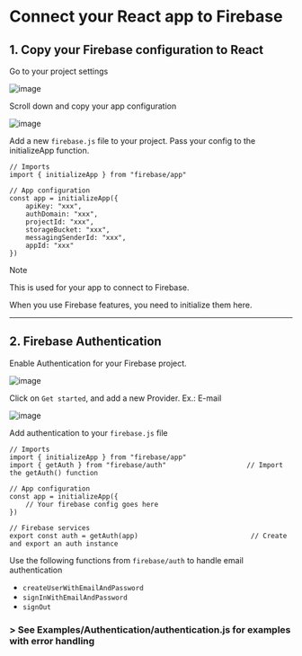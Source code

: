 # Connect your React app to Firebase

## 1. Copy your Firebase configuration to React

Go to your project settings

![image](https://github.com/vgs-7/React-Firebase-Guide/assets/93202304/5f647cfa-b9e2-4a95-ae8a-f04a4ac032e4)

Scroll down and copy your app configuration

![image](https://github.com/vgs-7/React-Firebase-Guide/assets/93202304/a18a5992-f8d4-42d5-8065-192bcd242c8a)

Add a new `firebase.js` file to your project. Pass your config to the initializeApp function.

```
// Imports
import { initializeApp } from "firebase/app"

// App configuration
const app = initializeApp({
    apiKey: "xxx",
    authDomain: "xxx",
    projectId: "xxx",
    storageBucket: "xxx",
    messagingSenderId: "xxx",
    appId: "xxx"
})
```
> [!NOTE]
> This is used for your app to connect to Firebase.
>
> When you use Firebase features, you need to initialize them here.

---
## 2. Firebase Authentication

Enable Authentication for your Firebase project. 

![image](https://github.com/vgs-7/React-Firebase-Guide/assets/93202304/45e600c2-ed99-455e-8607-add4d5f0a4f5)

Click on `Get started`, and add a new Provider. Ex.: E-mail

![image](https://github.com/vgs-7/React-Firebase-Guide/assets/93202304/a5fbec8b-91e8-4211-bad7-117a8d33e6d2)

Add authentication to your `firebase.js` file
```
// Imports
import { initializeApp } from "firebase/app"
import { getAuth } from "firebase/auth"                    // Import the getAuth() function

// App configuration
const app = initializeApp({
    // Your firebase config goes here
})

// Firebase services
export const auth = getAuth(app)                            // Create and export an auth instance
```

Use the following functions from `firebase/auth` to handle email authentication
- `createUserWithEmailAndPassword`
- `signInWithEmailAndPassword`
- `signOut`

### \> See Examples/Authentication/authentication.js for examples with error handling
